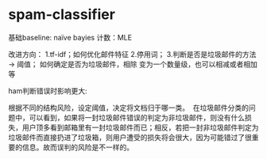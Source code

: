 # spam-classifier
基础baseline: naïve bayies
计数：MLE

改进方向：
1.tf-idf；如何优化邮件特征
2.停用词；
3.判断是否是垃圾邮件的方法 -> 阈值；
  如何确定是否为垃圾邮件，相除 变为一个数量级，也可以相减或者相加等

ham判断错误时影响更大:

根据不同的结构风险，设定阈值，决定将文档归于哪一类。 
在垃圾邮件分类的问题中，可以看到，如果将一封垃圾邮件错误的判定为非垃圾邮件，则没有什么损失，用户顶多看到邮箱里有一封垃圾邮件而已；相反，若把一封非垃圾邮件判定为垃圾邮件而直接扔进了垃圾箱，则用户遭受的损失将会很大，因为可能错过了很重要的信息。故而误判的风险是不一样的。
